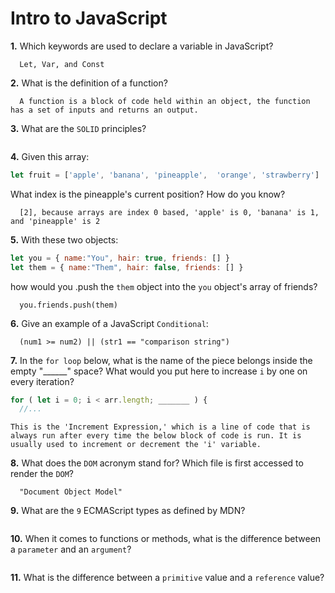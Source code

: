 # Intro to JavaScript

**1.** Which keywords are used to declare a variable in JavaScript?
<!-- enter your answer in the space below -->
```
  Let, Var, and Const
```
**2.** What is the definition of a function?
<!-- enter your answer in the space below -->
```
  A function is a block of code held within an object, the function has a set of inputs and returns an output.
```
<!-- TODO: -->
**3.** What are the `SOLID` principles?
<!-- enter your answer in the space below -->
```

```
**4.** Given this array: 
```js
let fruit = ['apple', 'banana', 'pineapple',  'orange', 'strawberry']
``` 
What index is the pineapple's current position? How do you know?
<!-- enter your answer in the space below -->
```
  [2], because arrays are index 0 based, 'apple' is 0, 'banana' is 1, and 'pineapple' is 2
```
**5.** With these two objects: 
```js
let you = { name:"You", hair: true, friends: [] }
let them = { name:"Them", hair: false, friends: [] }
```
how would you .push the `them` object into the `you` object's array of friends?
<!-- enter your answer in the space below -->
```
  you.friends.push(them)
```

**6.** Give an example of a JavaScript `Conditional`:
<!-- enter your answer in the space below -->
```
  (num1 >= num2) || (str1 == "comparison string")
```
**7.** In the `for loop` below, what is the name of the piece belongs inside the empty "______" space? What would you put here to increase `i` by one on every iteration?
```js
for ( let i = 0; i < arr.length; _______ ) {
  //...
```
<!-- enter your answer in the space below -->
```
This is the 'Increment Expression,' which is a line of code that is always run after every time the below block of code is run. It is usually used to increment or decrement the 'i' variable.
```
**8.** What does the `DOM` acronym stand for? Which file is first accessed to render the `DOM`?
<!-- enter your answer in the space below -->
```
  "Document Object Model"
```

<!-- TODO: -->
**9.** What are the `9` ECMAScript types as defined by MDN?
<!-- enter your answer in the space below -->
```

```
<!-- TODO: -->
**10.** When it comes to functions or methods, what is the difference between a `parameter` and an `argument`?
<!-- enter your answer in the space below -->
```

```
<!-- TODO: -->
**11.** What is the difference between a `primitive` value and a `reference` value?
<!-- enter your answer in the space below -->
```

```